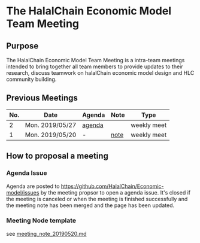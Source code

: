 # The HalalChain Economic Model Team Meeting

## Purpose

The HalalChain Economic Model Team Meeting is a intra-team meetings intended to bring together all team members to provide updates to their research, discuss teamwork on halalChain economic model design and HLC community building.

## Previous Meetings

No. |Date |Agenda	| Note |Type
---|---|---|---|---
2 |Mon. 2019/05/27| [agenda][agenda02] |  |weekly meet
1 |Mon. 2019/05/20|-|[note][01]|weekly meet

[agenda02]: https://github.com/HalalChain/Economic-model/issues/15

[01]: meeting_note_20190520.md

## How to proposal a meeting

### Agenda Issue

Agenda are posted to https://github.com/HalalChain/Economic-model/issues by the meeting propsor to open a agenda issue. It's closed if the meeting is canceled or when the meeting is finished successfully and the meeting note has been merged and the page has been updated.

### Meeting Node template

see [meeting_note_20190520.md](meeting_note_20190520.md)
